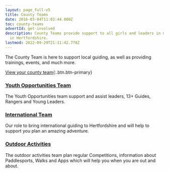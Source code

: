 ```yaml
---
layout: page_full-v5
title: County Teams
date: 2016-03-04T11:03:44.000Z
toc: county-teams
advertId: get-involved
description: County Teams provide support to all girls and leaders in making guiding happen
  in Hertfordshire.
lastmod: 2022-09-29T21:11:42.778Z
---
```

The County Team is here to support local guiding, as well as providing trainings, events, and much more.

[View your county team](/about-us/county-team/){:.btn.btn-primary}

<div class="row">
<div class="col-md-4">
<h3><a href="/youth-opportunities/">Youth Opportunities Team</a></h3>
<p>The Youth Opportunities team support and assist leaders, 13+ Guides, Rangers and Young Leaders.</p>
</div>

<div class="col-md-4">
<h3><a href="/international-adventures/">International Team</a></h3>
<p>Our role to bring international guiding to Hertfordshire and will help to support you plan an amazing adventure.</p>
</div>
<div class="col-md-4">
<h3><a href="/county-teams/outdoor/">Outdoor Activities</a></h3>
<p>The outdoor activities team plan regular Competitions, information about Paddlesports, Walks and Apps which will help you when you are out and about.</p>
</div>
</div>
